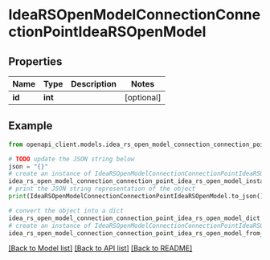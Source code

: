 # IdeaRSOpenModelConnectionConnectionPointIdeaRSOpenModel


## Properties

Name | Type | Description | Notes
------------ | ------------- | ------------- | -------------
**id** | **int** |  | [optional] 

## Example

```python
from openapi_client.models.idea_rs_open_model_connection_connection_point_idea_rs_open_model import IdeaRSOpenModelConnectionConnectionPointIdeaRSOpenModel

# TODO update the JSON string below
json = "{}"
# create an instance of IdeaRSOpenModelConnectionConnectionPointIdeaRSOpenModel from a JSON string
idea_rs_open_model_connection_connection_point_idea_rs_open_model_instance = IdeaRSOpenModelConnectionConnectionPointIdeaRSOpenModel.from_json(json)
# print the JSON string representation of the object
print(IdeaRSOpenModelConnectionConnectionPointIdeaRSOpenModel.to_json())

# convert the object into a dict
idea_rs_open_model_connection_connection_point_idea_rs_open_model_dict = idea_rs_open_model_connection_connection_point_idea_rs_open_model_instance.to_dict()
# create an instance of IdeaRSOpenModelConnectionConnectionPointIdeaRSOpenModel from a dict
idea_rs_open_model_connection_connection_point_idea_rs_open_model_from_dict = IdeaRSOpenModelConnectionConnectionPointIdeaRSOpenModel.from_dict(idea_rs_open_model_connection_connection_point_idea_rs_open_model_dict)
```
[[Back to Model list]](../README.md#documentation-for-models) [[Back to API list]](../README.md#documentation-for-api-endpoints) [[Back to README]](../README.md)


